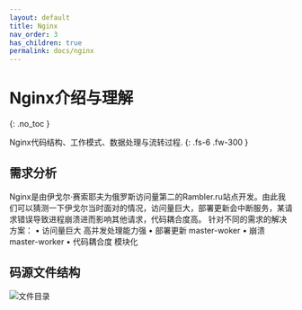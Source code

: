 ```yaml
---
layout: default
title: Nginx
nav_order: 3
has_children: true
permalink: docs/nginx
---
```


# Nginx介绍与理解
{: .no_toc }

Nginx代码结构、工作模式、数据处理与流转过程.
{: .fs-6 .fw-300 }

## 需求分析

Nginx是由伊戈尔·赛索耶夫为俄罗斯访问量第二的Rambler.ru站点开发。由此我们可以猜测一下伊戈尔当时面对的情况，访问量巨大，部署更新会中断服务，某请求错误导致进程崩溃进而影响其他请求，代码耦合度高。
针对不同的需求的解决方案：
	• 访问量巨大
	高并发处理能力强
	• 部署更新
	master-woker
	• 崩溃
	master-worker
	• 代码耦合度
	模块化

## 码源文件结构
![文件目录](/assets/images/nginx/code_struct.png)